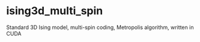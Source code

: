 ising3d_multi_spin
==================

Standard 3D Ising model, multi-spin coding, Metropolis algorithm, written in CUDA

